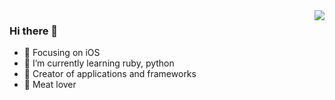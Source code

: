 <img align="right" src="https://github-readme-stats.vercel.app/api?username=summerxx27&show_icons=true&icon_color=CE1D2D&text_color=718096&bg_color=00000000&hide_title=true&hide_border=true" />

### Hi there 👋

- 🔭 Focusing on iOS
- 🌱 I’m currently learning ruby, python
- :hammer: Creator of applications and frameworks
- :meat_on_bone: Meat lover


